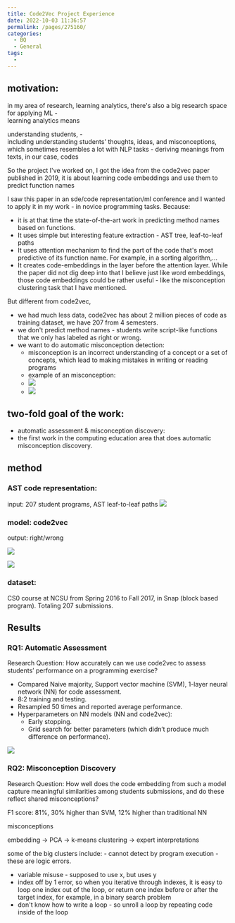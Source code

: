 ```yaml
---
title: Code2Vec Project Experience
date: 2022-10-03 11:36:57
permalink: /pages/275160/
categories:
  - BQ
  - General
tags:
  - 
---
```

## motivation:

in my area of research, learning analytics, there's also a big research space for applying ML -     
learning analytics means

understanding students, -  
including understanding students' thoughts, ideas, and misconceptions, which sometimes resembles a lot with NLP tasks - deriving meanings from texts, in our case, codes

So the project I've worked on, I got the idea from the code2vec paper published in 2019, it is about learning code embeddings and use them to predict function names

I saw this paper in an sde/code representation/ml conference and I wanted to apply it in my work - in novice programming tasks.  Because:
- it is at that time the state-of-the-art work in predicting method names based on functions.
- It uses simple but interesting feature extraction - AST tree, leaf-to-leaf paths
- It uses attention mechanism to find the part of the code that's most predictive of its function name. For example, in a sorting algorithm,...
- It creates code-embeddings in the layer before the attention layer. While the paper did not dig deep into that I believe just like word embeddings, those code embeddings could be rather useful - like the misconception clustering task that I have mentioned. 

But different from code2vec, 
- we had much less data, code2vec has about 2 million pieces of code as training dataset, we have 207 from 4 semesters.
- we don't predict method names - students write script-like functions that we only has labeled as right or wrong. 
- we want to do automatic misconception detection:
	- misconception is an incorrect understanding of a concept or a set of concepts, which lead to making mistakes in writing or reading programs
	- example of an misconception:
	- ![](https://raw.githubusercontent.com/emmableu/image/master/202210061705864.png)
	- ![](https://raw.githubusercontent.com/emmableu/image/master/202210061705987.png)



## two-fold goal of the work:
- automatic assessment & misconception discovery:
- the first work in the computing education area that does automatic misconception discovery. 


## method
### AST code representation:
input: 207 student programs, AST leaf-to-leaf paths
![](https://raw.githubusercontent.com/emmableu/image/master/202210061711482.png)

### model: code2vec

output: right/wrong

![](https://raw.githubusercontent.com/emmableu/image/master/202209262256120.png)

![](https://raw.githubusercontent.com/emmableu/image/master/202209270023838.png)

### dataset:

CS0 course at NCSU from Spring 2016 to Fall 2017, in Snap (block based program). Totaling 207 submissions.

## Results
### RQ1: Automatic Assessment
Research Question: How accurately can we use code2vec to assess students’ performance on a programming exercise?
- Compared Naive majority, Support vector machine (SVM), 1-layer neural network (NN) for code assessment.
- 8:2 training and testing.
- Resampled 50 times and reported average performance.
- Hyperparameters on NN models (NN and code2vec):
	- Early stopping.
	- Grid search for better parameters (which didn’t produce much difference on performance).

![](https://raw.githubusercontent.com/emmableu/image/master/202210061835198.png)

### RQ2: Misconception Discovery
Research Question: How well does the code embedding from such a model capture meaningful similarities among students submissions, and do these reflect shared misconceptions?





F1 score: 81%, 30% higher than SVM, 12% higher than traditional NN

misconceptions

embedding -> PCA -> k-means clustering -> expert interpretations

some of the big clusters include: 
	- cannot detect by program execution - these are logic errors. 
- variable misuse - supposed to use x, but uses y
- index off by 1 error, so when you iterative through indexes, it is easy to loop one index out of the loop, or return one index before or after the target index, for example, in a binary search problem
- don't know how to write a loop - so unroll a loop by repeating code inside of the loop 

